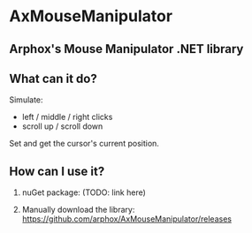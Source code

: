 # AxMouseManipulator
## Arphox's Mouse Manipulator .NET library

## What can it do?

Simulate:
- left / middle / right clicks
- scroll up / scroll down

Set and get the cursor's current position.

## How can I use it?

1. nuGet package:
(TODO: link here)

2. Manually download the library:
https://github.com/arphox/AxMouseManipulator/releases
